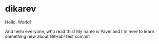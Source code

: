 # dikarev
Hello, World!

And hello everyone, who read this!
My name is Pavel and I'm here to learn something new about GitHub!
test commit
